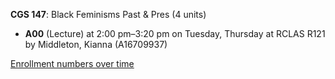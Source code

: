 **CGS 147**: Black Feminisms Past & Pres (4 units)

- **A00** (Lecture) at 2:00 pm–3:20 pm on Tuesday, Thursday at RCLAS R121 by Middleton, Kianna (A16709937)

[Enrollment numbers over time](./CGS147.tsv)
